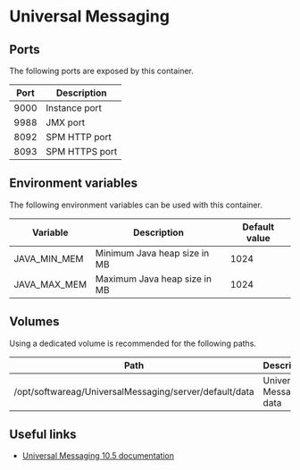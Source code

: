 # Universal Messaging

## Ports

The following ports are exposed by this container.

| Port | Description |
| ---- | ----------- |
| 9000 | Instance port |
| 9988 | JMX port |
| 8092 | SPM HTTP port |
| 8093 | SPM HTTPS port |

## Environment variables

The following environment variables can be used with this container.

| Variable | Description | Default value |
| -------- | ----------- | ------------- |
| JAVA_MIN_MEM | Minimum Java heap size in MB | 1024 |
| JAVA_MAX_MEM | Maximum Java heap size in MB | 1024 |

## Volumes

Using a dedicated volume is recommended for the following paths.

| Path | Description |
| ---- | ----------- |
| /opt/softwareag/UniversalMessaging/server/default/data | Universal Messaging data |

## Useful links

- [Universal Messaging 10.5 documentation](https://documentation.softwareag.com/onlinehelp/Rohan/num10-5/10-5_UM_webhelp/index.html)
